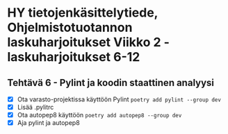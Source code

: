 # HY tietojenkäsittelytiede, Ohjelmistotuotannon laskuharjoitukset Viikko 2 - laskuharjoitukset 6-12

## Tehtävä 6 - Pylint ja koodin staattinen analyysi

- [X] Ota varasto-projektissa käyttöön Pylint `poetry add pylint --group dev`              
- [X] Lisää .pylitrc               
- [X] Ota autopep8 käyttöön `poetry add autopep8 --group dev`                
- [X] Aja pylint ja autopep8          
